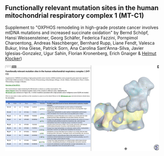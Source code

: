 ## Functionally relevant mutation sites in the human mitochondrial respiratory complex 1 (MT-C1)

Supplement to "OXPHOS remodeling in high-grade prostate cancer involves mtDNA mutations and increased succinate oxidation" by Bernd Schöpf, Hansi Weissensteiner, Georg Schäfer, Federica Fazzini, Pornpimol Charoentong, Andreas Naschberger, Bernhard Rupp, Liane Fendt, Valesca Bukur, Irina Giese, Patrick Sorn, Ana Carolina Sant'Anna-Silva, Javier Iglesias-Gonzalez, Ugur Sahin, Florian Kronenberg, Erich Gnaiger & [Helmut Klocker](mailto:helmut.klocker@i-med.ac.at?subject=[GitHub]%20MT-C1))

[![Preview](https://github.com/genepi/mt-c1/blob/master/iSee/isee_preview.png)](http://genepi.i-med.ac.at/pca-mt-c1/)
